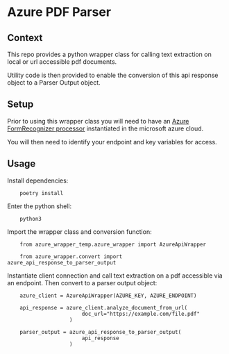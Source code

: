 # Azure PDF Parser 

[//]: # (TODO: Update the reamde)
[//]: # (TODO: Update py2pdf package - DeprecationWarning: PyPDF2 is deprecated. Please move to the pypdf library instead.)
[//]: # (TODO: Tag the dal to a specific version and specify this in poetry.)
## Context 

This repo provides a python wrapper class for calling text extraction on local or url accessible pdf documents. 

Utility code is then provided to enable the conversion of this api response object to a Parser Output object.


## Setup 

Prior to using this wrapper class you will need to have an [Azure FormRecognizer processor](https://azure.microsoft.com/en-gb/products/form-recognizer) instantiated in the microsoft azure cloud. 

You will then need to identify your endpoint and key variables for access. 

## Usage

Install dependencies: 

        poetry install 

Enter the python shell: 

        python3 

Import the wrapper class and conversion function: 

        from azure_wrapper_temp.azure_wrapper import AzureApiWrapper
        
        from azure_wrapper.convert import azure_api_response_to_parser_output

Instantiate client connection and call text extraction on a pdf accessible via an endpoint. Then convert to a parser output object:

        azure_client = AzureApiWrapper(AZURE_KEY, AZURE_ENDPOINT)

        api_response = azure_client.analyze_document_from_url(
                            doc_url="https://example.com/file.pdf"
                        )
        
        parser_output = azure_api_response_to_parser_output(
                            api_response
                        )


        
